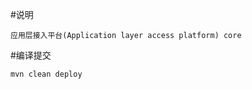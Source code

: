 #说明
```textmate
应用层接入平台(Application layer access platform) core
```

#编译提交
```text
mvn clean deploy
```